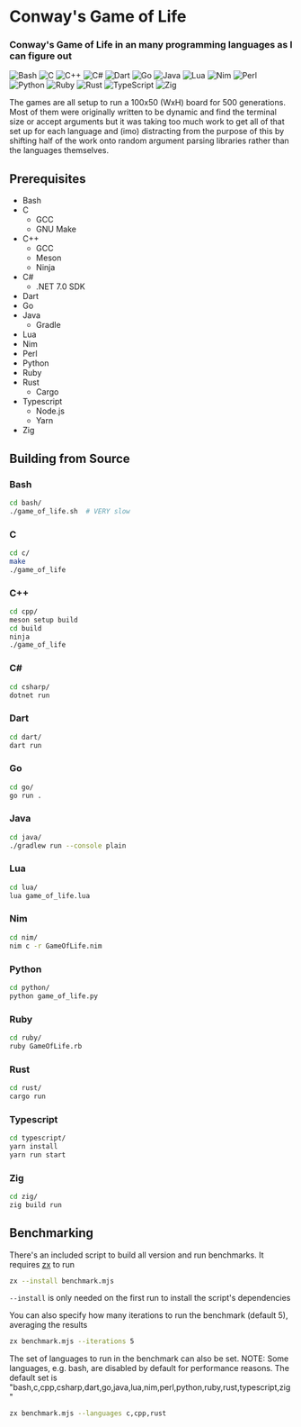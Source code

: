 # Conway's Game of Life

### Conway's Game of Life in an many programming languages as I can figure out

![Bash](https://img.shields.io/badge/bash-%23121011.svg?style=for-the-badge&logo=gnu-bash&logoColor=white)
![C](https://img.shields.io/badge/c-%2300599C.svg?style=for-the-badge&logo=c&logoColor=white)
![C++](https://img.shields.io/badge/c++-%2300599C.svg?style=for-the-badge&logo=c%2B%2B&logoColor=white)
![C#](https://img.shields.io/badge/c%23-%23239120.svg?style=for-the-badge&logo=.net&logoColor=white)
![Dart](https://img.shields.io/badge/dart-%230175C2.svg?style=for-the-badge&logo=dart&logoColor=white)
![Go](https://img.shields.io/badge/go-%2300ADD8.svg?style=for-the-badge&logo=go&logoColor=white)
![Java](https://img.shields.io/badge/java-%23ED8B00.svg?style=for-the-badge&logo=openjdk&logoColor=white)
![Lua](https://img.shields.io/badge/lua-%232C2D72.svg?style=for-the-badge&logo=lua&logoColor=white)
![Nim](https://img.shields.io/badge/nim-%23FFE953.svg?style=for-the-badge&logo=nim&logoColor=black)
![Perl](https://img.shields.io/badge/perl-%2339457E.svg?style=for-the-badge&logo=perl&logoColor=white)
![Python](https://img.shields.io/badge/python-3670A0?style=for-the-badge&logo=python&logoColor=ffdd54)
![Ruby](https://img.shields.io/badge/ruby-%23CC342D.svg?style=for-the-badge&logo=ruby&logoColor=white)
![Rust](https://img.shields.io/badge/rust-%23000000.svg?style=for-the-badge&logo=rust&logoColor=white)
![TypeScript](https://img.shields.io/badge/typescript-%23007ACC.svg?style=for-the-badge&logo=typescript&logoColor=white)
![Zig](https://img.shields.io/badge/Zig-%23F7A442.svg?style=for-the-badge&logo=zig&logoColor=black)

<!-- ![Assembly](https://img.shields.io/badge/Assembly-black?style=for-the-badge&logo=arm&logoColor=white)
![Fortran](https://img.shields.io/badge/D-AA0000.svg?style=for-the-badge&logo=d&logoColor=white)
![Elixir](https://img.shields.io/badge/elixir-%234B275F.svg?style=for-the-badge&logo=elixir&logoColor=white)
![F#](https://img.shields.io/badge/f%23-%23239120.svg?style=for-the-badge&logo=.net&logoColor=white)
![Fortran](https://img.shields.io/badge/Fortran-%23734F96.svg?style=for-the-badge&logo=fortran&logoColor=white)
![Go](https://img.shields.io/badge/go-%2300ADD8.svg?style=for-the-badge&logo=go&logoColor=white)
![Haskell](https://img.shields.io/badge/Haskell-5e5086?style=for-the-badge&logo=haskell&logoColor=white)
![Julia](https://img.shields.io/badge/-Julia-9558B2?style=for-the-badge&logo=julia&logoColor=white)
-->

The games are all setup to run a 100x50 (WxH) board for 500 generations. Most of them were originally written to be dynamic and find the terminal
size or accept arguments but it was taking too much work to get all of that set up for each language and (imo) distracting from the purpose of this
by shifting half of the work onto random argument parsing libraries rather than the languages themselves.

## Prerequisites

<!-- - Assembly
  - GNU Binutils (as & ld)
  - Raspberry Pi 4
 - D
  - GCC (GDC)
- Elixir
- F#
  - .NET SDK
- Fortran
  - GCC (gfortran)
- Haskell
  - GHC
- Julia -->
- Bash
- C
  - GCC
  - GNU Make
- C++
  - GCC
  - Meson
  - Ninja
- C#
  - .NET 7.0 SDK
- Dart
- Go
- Java
  - Gradle
- Lua
- Nim
- Perl
- Python
- Ruby
- Rust
  - Cargo
- Typescript
  - Node.js
  - Yarn
- Zig

## Building from Source

<!-- ### Assembly

This is written for a Raspberry Pi 4 running aarch64 Linux

```sh
cd asm/
make
./game_of_life
``` -->

### Bash

```sh
cd bash/
./game_of_life.sh  # VERY slow
```

### C

```sh
cd c/
make
./game_of_life
```

### C++

```sh
cd cpp/
meson setup build
cd build
ninja
./game_of_life
```

### C\#

```sh
cd csharp/
dotnet run
```

### Dart

```sh
cd dart/
dart run
```

<!-- ### Elixir

```sh
cd elixir/
elixir game_of_life.exs
```

### F\#

```sh
cd fsharp/
dotnet run
``` -->

### Go

```sh
cd go/
go run .
```

<!--
### Haskell

```sh
cd haskell/
ghc game_of_life.hs
./game_of_life
```
-->

### Java

```sh
cd java/
./gradlew run --console plain
```

<!--
### Julia

```sh
cd julia/
julia game_of_life.jl
``` -->

### Lua

```sh
cd lua/
lua game_of_life.lua
```

### Nim

```sh
cd nim/
nim c -r GameOfLife.nim
```

### Python

```sh
cd python/
python game_of_life.py
```

### Ruby

```sh
cd ruby/
ruby GameOfLife.rb
```

### Rust

```sh
cd rust/
cargo run
```

### Typescript

```sh
cd typescript/
yarn install
yarn run start
```

### Zig

```sh
cd zig/
zig build run
```

## Benchmarking

There's an included script to build all version and run benchmarks. It requires [zx](https://github.org/google/zx) to run

```sh
zx --install benchmark.mjs
```

`--install` is only needed on the first run to install the script's dependencies

You can also specify how many iterations to run the benchmark (default 5), averaging the results

```sh
zx benchmark.mjs --iterations 5
```

The set of languages to run in the benchmark can also be set. NOTE: Some languages, e.g. bash, are disabled by default for performance reasons. The default set is "bash,c,cpp,csharp,dart,go,java,lua,nim,perl,python,ruby,rust,typescript,zig"

```sh
zx benchmark.mjs --languages c,cpp,rust

